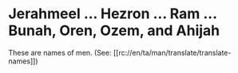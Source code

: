 # Jerahmeel ... Hezron ... Ram ... Bunah, Oren, Ozem, and Ahijah

These are names of men. (See: [[rc://en/ta/man/translate/translate-names]])

